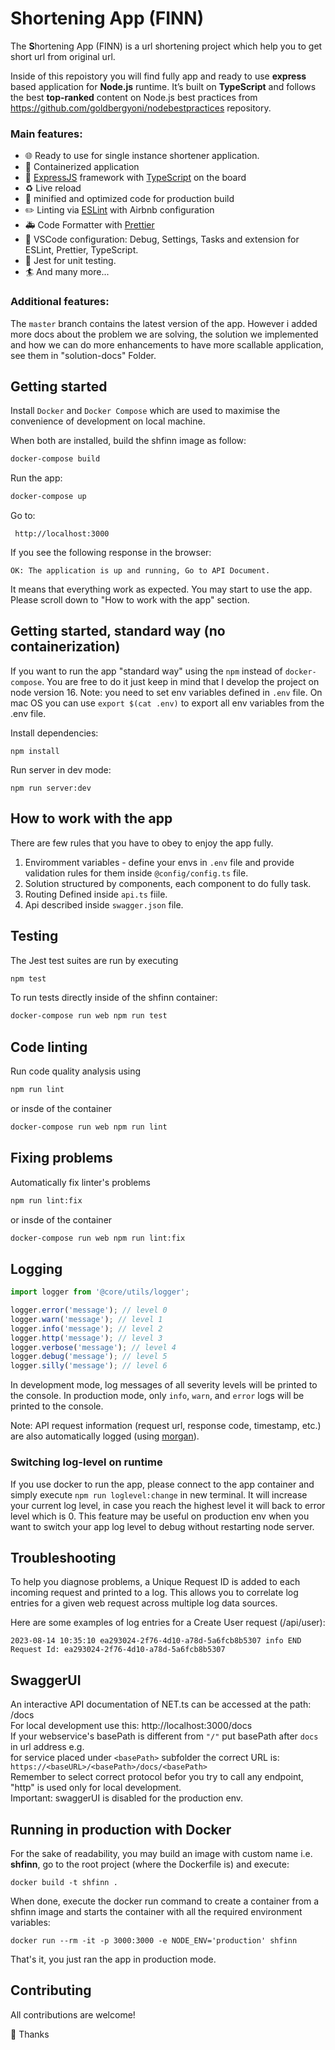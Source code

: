 # Shortening App (FINN)

The **S**hortening App (FINN) is a url shortening project which help you to get short url from original url.

Inside of this repoistory you will find fully app and ready to use **express** based application for **Node.js** runtime. It’s built on **TypeScript** and follows the best **top-ranked** content on Node.js best practices from https://github.com/goldbergyoni/nodebestpractices repository.

### Main features:

- 🌐 Ready to use for single instance shortener application.
- 🐳 Containerized application
- 🚄 [ExpressJS](http://expressjs.com) framework with [TypeScript](https://www.typescriptlang.org/) on the board
- ♻️ Live reload
- 🏇 minified and optimized code for production build
- ✏️ Linting via [ESLint](https://eslint.org) with Airbnb configuration
- 🚑 Code Formatter with [Prettier](https://prettier.io)
- 📘 VSCode configuration: Debug, Settings, Tasks and extension for ESLint, Prettier, TypeScript.
- 🚧 Jest for unit testing.
- 🏄 And many more...

### Additional features:

The `master` branch contains the latest version of the app.
However i added more docs about the problem we are solving, the solution we implemented and how we can do more enhancements to have more scallable application, see them in "solution-docs" Folder.

## Getting started

Install `Docker` and `Docker Compose` which are used to maximise the convenience of development on local machine.

When both are installed, build the shfinn image as follow:

```sh
docker-compose build
```

Run the app:

```sh
docker-compose up
```

Go to:

```
 http://localhost:3000
```

If you see the following response in the browser:

```
OK: The application is up and running, Go to API Document.
```

It means that everything work as expected. You may start to use the app.
Please scroll down to "How to work with the app" section.

## Getting started, standard way (no containerization)

If you want to run the app "standard way" using the `npm` instead of `docker-compose`.
You are free to do it just keep in mind that I develop the project on node version 16.
Note: you need to set env variables defined in `.env` file.
On mac OS you can use `export $(cat .env)` to export all env variables from the .env file.

Install dependencies:

```
npm install
```

Run server in dev mode:

```
npm run server:dev
```

## How to work with the app

There are few rules that you have to obey to enjoy the app fully.

1. Enviromment variables - define your envs in `.env` file and provide validation rules for them inside `@config/config.ts` file.
2. Solution structured by components, each component to do fully task.
3. Routing Defined inside `api.ts` fiile.
4. Api described inside `swagger.json` file.

## Testing

The Jest test suites are run by executing

```sh
npm test
```

To run tests directly inside of the shfinn container:

```sh
docker-compose run web npm run test
```

## Code linting

Run code quality analysis using

```sh
npm run lint
```

or insde of the container

```sh
docker-compose run web npm run lint
```

## Fixing problems

Automatically fix linter's problems

```sh
npm run lint:fix
```

or insde of the container

```sh
docker-compose run web npm run lint:fix
```

## Logging

```javascript
import logger from '@core/utils/logger';

logger.error('message'); // level 0
logger.warn('message'); // level 1
logger.info('message'); // level 2
logger.http('message'); // level 3
logger.verbose('message'); // level 4
logger.debug('message'); // level 5
logger.silly('message'); // level 6
```

In development mode, log messages of all severity levels will be printed to the console.
In production mode, only `info`, `warn`, and `error` logs will be printed to the console.

Note: API request information (request url, response code, timestamp, etc.) are also automatically logged (using [morgan](https://github.com/expressjs/morgan)).

### Switching log-level on runtime

If you use docker to run the app, please connect to the app container and simply execute `npm run loglevel:change` in new terminal. It will increase your current log level, in case you reach the highest level it will back to error level which is 0.
This feature may be useful on production env when you want to switch your app log level to debug without restarting node server.

## Troubleshooting

To help you diagnose problems, a Unique Request ID is added to each incoming request and printed to a log. This allows you to correlate log entries for a given web request across multiple log data sources.

Here are some examples of log entries for a Create User request (/api/user):

```log
2023-08-14 10:35:10 ea293024-2f76-4d10-a78d-5a6fcb8b5307 info END Request Id: ea293024-2f76-4d10-a78d-5a6fcb8b5307
```

## SwaggerUI

An interactive API documentation of NET.ts can be accessed at the path: <baseURL>/docs \
For local development use this: http://localhost:3000/docs \
If your webservice's basePath is different from `"/"` put basePath after `docs` in url address e.g. \
for service placed under `<basePath>` subfolder the correct URL is: `https://<baseURL>/<basePath>/docs/<basePath>` \
Remember to select correct protocol befor you try to call any endpoint, "http" is used only for local development. \
Important: swaggerUI is disabled for the production env.

## Running in production with Docker

For the sake of readability, you may build an image with custom name i.e. **shfinn**, go to the root project (where the Dockerfile is) and execute:

`docker build -t shfinn .`

When done, execute the docker run command to create a container from a shfinn image and starts the container with all the required environment variables:

`docker run --rm -it -p 3000:3000 -e NODE_ENV='production' shfinn`

That's it, you just ran the app in production mode.

## Contributing

All contributions are welcome!

🙌 Thanks
